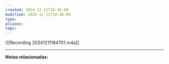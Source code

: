 ```yaml
---
created: 2024-12-11T18:46:09
modified: 2024-12-11T18:46:09
type: 
aliases: 
tags: 
---
```


![[Recording 20241211184701.m4a]]


--- 
 **Notas relacionadas:**
 